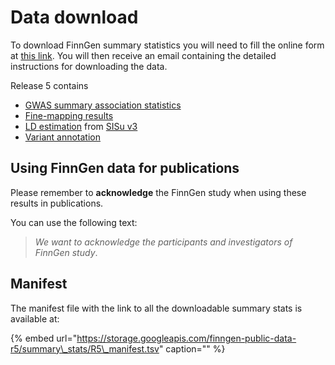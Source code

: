 # Data download

To download FinnGen summary statistics you will need to fill the online form at [this link](https://elomake.helsinki.fi/lomakkeet/102575/lomake.html). You will then receive an email containing the detailed instructions for downloading the data.

Release 5 contains

* [GWAS summary association statistics](data-description.md#summary-association-statistics)
* [Fine-mapping results](data-description.md#fine-mapping-results)
* [LD estimation](data-description.md#ld-estimation) from [SISu v3](methods/genotype-imputation/sisu-reference-panel.md)
* [Variant annotation](data-description.md#variant-annotation)

## Using FinnGen data for publications

Please remember to **acknowledge** the FinnGen study when using these results in publications.

You can use the following text:

> _We want to acknowledge the participants and investigators of FinnGen study_.

## Manifest

The manifest file with the link to all the downloadable summary stats is available at:

{% embed url="https://storage.googleapis.com/finngen-public-data-r5/summary\_stats/R5\_manifest.tsv" caption="" %}

